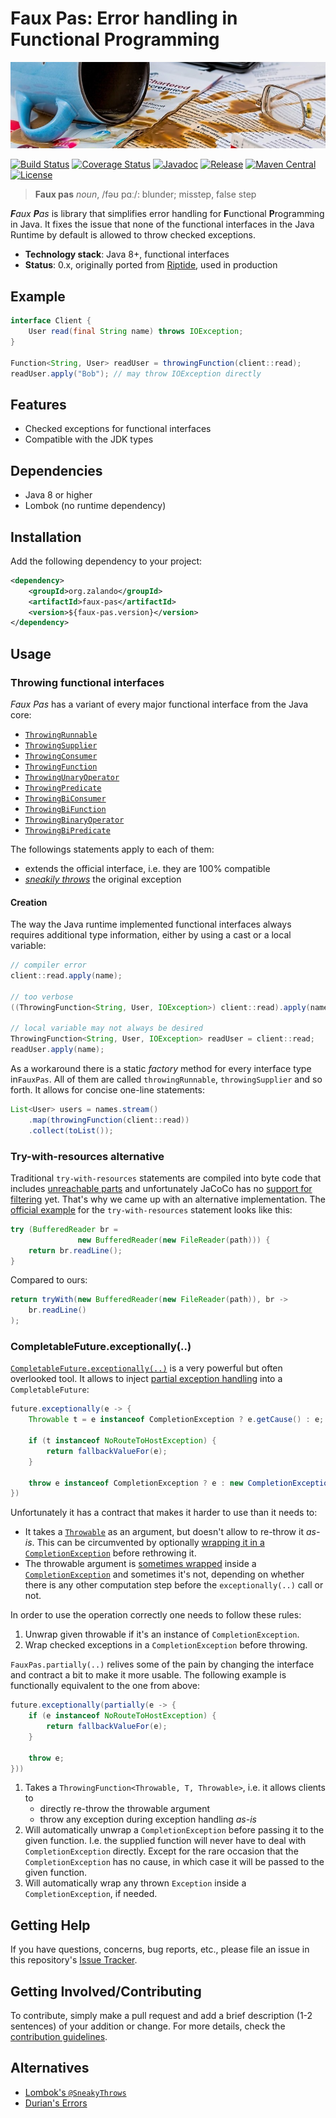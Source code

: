 # Faux Pas: Error handling in Functional Programming

[![Spilled coffee](docs/spilled-coffee.jpg)](https://pixabay.com/en/mistake-spill-slip-up-accident-876597/)

[![Build Status](https://img.shields.io/travis/zalando/faux-pas/master.svg)](https://travis-ci.org/zalando/faux-pas)
[![Coverage Status](https://img.shields.io/coveralls/zalando/faux-pas/master.svg)](https://coveralls.io/r/zalando/faux-pas)
[![Javadoc](https://javadoc-emblem.rhcloud.com/doc/org.zalando/faux-pas/badge.svg)](http://www.javadoc.io/doc/org.zalando/faux-pas)
[![Release](https://img.shields.io/github/release/zalando/faux-pas.svg)](https://github.com/zalando/faux-pas/releases)
[![Maven Central](https://img.shields.io/maven-central/v/org.zalando/faux-pas.svg)](https://maven-badges.herokuapp.com/maven-central/org.zalando/faux-pas)
[![License](https://img.shields.io/badge/license-MIT-blue.svg)](https://raw.githubusercontent.com/zalando/faux-pas/master/LICENSE)

> **Faux pas** *noun*, /fəʊ pɑː/: blunder; misstep, false step

_**F**aux  **P**as_ is library that simplifies error handling for **F**unctional **P**rogramming in Java. It fixes the
issue that none of the functional interfaces in the Java Runtime by default is allowed to throw checked exceptions.

- **Technology stack**: Java 8+, functional interfaces
- **Status**:  0.x, originally ported from [Riptide](https://www.github.com/zalando/riptide), used in production

## Example

```java
interface Client {
    User read(final String name) throws IOException;
}

Function<String, User> readUser = throwingFunction(client::read);
readUser.apply("Bob"); // may throw IOException directly
```

## Features

- Checked exceptions for functional interfaces 
- Compatible with the JDK types

## Dependencies

- Java 8 or higher
- Lombok (no runtime dependency)

## Installation

Add the following dependency to your project:

```xml
<dependency>
    <groupId>org.zalando</groupId>
    <artifactId>faux-pas</artifactId>
    <version>${faux-pas.version}</version>
</dependency>
```

## Usage

### Throwing functional interfaces

*Faux Pas* has a variant of every major functional interface from the Java core:

 - [`ThrowingRunnable`](src/main/java/org/zalando/fauxpas/ThrowingRunnable.java)
 - [`ThrowingSupplier`](src/main/java/org/zalando/fauxpas/ThrowingSupplier.java)
 - [`ThrowingConsumer`](src/main/java/org/zalando/fauxpas/ThrowingConsumer.java)
 - [`ThrowingFunction`](src/main/java/org/zalando/fauxpas/ThrowingFunction.java)
 - [`ThrowingUnaryOperator`](src/main/java/org/zalando/fauxpas/ThrowingUnaryOperator.java)
 - [`ThrowingPredicate`](src/main/java/org/zalando/fauxpas/ThrowingPredicate.java)
 - [`ThrowingBiConsumer`](src/main/java/org/zalando/fauxpas/ThrowingBiConsumer.java)
 - [`ThrowingBiFunction`](src/main/java/org/zalando/fauxpas/ThrowingBiFunction.java)
 - [`ThrowingBinaryOperator`](src/main/java/org/zalando/fauxpas/ThrowingBinaryOperator.java)
 - [`ThrowingBiPredicate`](src/main/java/org/zalando/fauxpas/ThrowingBiPredicate.java)

The followings statements apply to each of them:
- extends the official interface, i.e. they are 100% compatible
- [*sneakily throws*](https://projectlombok.org/features/SneakyThrows.html) the original exception

#### Creation

The way the Java runtime implemented functional interfaces always requires additional type information, either by
using a cast or a local variable:

```java
// compiler error
client::read.apply(name);

// too verbose
((ThrowingFunction<String, User, IOException>) client::read).apply(name);

// local variable may not always be desired
ThrowingFunction<String, User, IOException> readUser = client::read;
readUser.apply(name);
```

As a workaround there is a static *factory* method for every interface type in`FauxPas`. All of them are called
`throwingRunnable`, `throwingSupplier` and so forth. It allows for concise one-line statements:

```java
List<User> users = names.stream()
    .map(throwingFunction(client::read))
    .collect(toList());
```

### Try-with-resources alternative

Traditional `try-with-resources` statements are compiled into byte code that includes
[unreachable parts](http://stackoverflow.com/a/17356707) and unfortunately JaCoCo has no
[support for filtering](https://github.com/jacoco/jacoco/wiki/FilteringOptions) yet. That's why we came up with an
alternative implementation. The [official example](https://docs.oracle.com/javase/tutorial/essential/exceptions/tryResourceClose.html)
for the `try-with-resources` statement looks like this:

```java
try (BufferedReader br =
               new BufferedReader(new FileReader(path))) {
    return br.readLine();
}
```

Compared to ours:

```java
return tryWith(new BufferedReader(new FileReader(path)), br -> 
    br.readLine()
);
```

### CompletableFuture.exceptionally(..)

[`CompletableFuture.exceptionally(..)`](https://docs.oracle.com/javase/8/docs/api/java/util/concurrent/CompletableFuture.html#exceptionally-java.util.function.Function-)
is a very powerful but often overlooked tool. It allows to inject [partial exception handling](https://stackoverflow.com/questions/37032990/separated-exception-handling-of-a-completablefuture)
into a `CompletableFuture`:

```java
future.exceptionally(e -> {
    Throwable t = e instanceof CompletionException ? e.getCause() : e;

    if (t instanceof NoRouteToHostException) {
        return fallbackValueFor(e);
    }

    throw e instanceof CompletionException ? e : new CompletionException(t);
})
```

Unfortunately it has a contract that makes it harder to use than it needs to:

- It takes a [`Throwable`](https://docs.oracle.com/javase/8/docs/api/java/lang/Throwable.html) as an argument, but
  doesn't allow to re-throw it *as-is*. This can be circumvented by optionally [wrapping it in a
  `CompletionException`](http://cs.oswego.edu/pipermail/concurrency-interest/2014-August/012910.html) before
  rethrowing it.
- The throwable argument is [sometimes wrapped](https://stackoverflow.com/questions/27430255/surprising-behavior-of-java-8-completablefuture-exceptionally-method) 
  inside a [`CompletionException`](https://docs.oracle.com/javase/8/docs/api/java/util/concurrent/CompletionException.html)
  and sometimes it's not, depending on whether there is any other computation step before the `exceptionally(..)` call
  or not.
  
In order to use the operation correctly one needs to follow these rules:
1. Unwrap given throwable if it's an instance of `CompletionException`.
2. Wrap checked exceptions in a `CompletionException` before throwing.

`FauxPas.partially(..)` relives some of the pain by changing the interface and contract a bit to make it more usable.
The following example is functionally equivalent to the one from above:

```java
future.exceptionally(partially(e -> {
    if (e instanceof NoRouteToHostException) {
        return fallbackValueFor(e);
    }

    throw e;
}))
```

1. Takes a `ThrowingFunction<Throwable, T, Throwable>`, i.e. it allows clients to
    - directly re-throw the throwable argument
    - throw any exception during exception handling *as-is*
2. Will automatically unwrap a `CompletionException` before passing it to the given function.
   I.e. the supplied function will never have to deal with `CompletionException` directly. Except for the rare occasion
   that the `CompletionException` has no cause, in which case it will be passed to the given function. 
3. Will automatically wrap any thrown `Exception` inside a `CompletionException`, if needed.

## Getting Help

If you have questions, concerns, bug reports, etc., please file an issue in this repository's [Issue Tracker](../../issues).

## Getting Involved/Contributing

To contribute, simply make a pull request and add a brief description (1-2 sentences) of your addition or change. For
more details, check the [contribution guidelines](CONTRIBUTING.md).

## Alternatives

- [Lombok's `@SneakyThrows`](https://projectlombok.org/features/SneakyThrows.html)
- [Durian's Errors](https://github.com/diffplug/durian)

